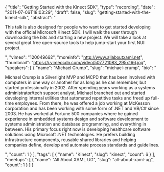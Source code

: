 {
  "title": "Getting Started with the Kinect SDK",
  "type": "recording",
  "date": "2011-07-06T18:03:29",
  "draft": false,
  "slug": "getting-started-with-the-kinect-sdk",
  "abstract": "<p>This talk is also designed for people who want to get started developing with the official Microsoft Kinect SDK. I will walk the user through downloading the bits and starting a new project. We will take a look at several great free open-source tools to help jump-start your first NUI project.</p>",
  "vimeo": "120049662",
  "moreinfo": "http://www.allaboutxaml.net",
  "thumbnail": "https://i.vimeocdn.com/video/507721083_295x166.jpg",
  "speakers": [
    {
      "name": "Michael Crump",
      "slug": "michael-crump",
      "bio": "<p>Michael Crump is a Silverlight MVP and MCPD that has been involved with computers in one way or another for as long as he can remember, but started professionally in 2002. After spending years working as a systems administrator/tech support analyst, Michael branched out and started developing internal utilities that automated repetitive tasks and freed up full-time employees. From there, he was offered a job working at McKesson corporation and has been working with some form of .NET and VB/C# since 2003. He has worked at Fortune 500 companies where he gained experience in embedded systems design and software development to systems administration and database programming, and everything in between. His primary focus right now is developing healthcare software solutions using Microsoft .NET technologies. He prefers building infrastructure components, reusable shared libraries and helping companies define, develop and automate process standards and guidelines.</p>",
      "count": 1
    }
  ],
  "tags": [
    {
      "name": "Kinect",
      "slug": "kinect",
      "count": 6
    }
  ],
  "meetups": [
    {
      "name": "All About XAML UG",
      "slug": "all-about-xaml-ug",
      "count": 1
    }
  ]
}